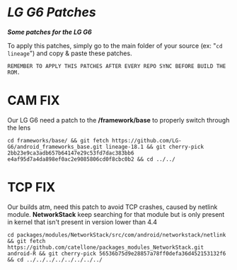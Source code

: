 # ___LG G6 Patches___
___Some patches for the LG G6___

To apply this patches, simply go to the main folder of your source (ex: "`cd lineage`") and copy & paste these patches.

`REMEMBER TO APPLY THIS PATCHES AFTER EVERY REPO SYNC BEFORE BUILD THE ROM.`

# CAM FIX
Our LG G6 need a patch to the **/framework/base** to properly switch through the lens
```
cd frameworks/base/ && git fetch https://github.com/LG-G6/android_frameworks_base.git lineage-18.1 && git cherry-pick 2bb23e9ca3adb657b64147e29c53fd7dac383bb6 e4af95d7a4da898ef0ac2e9085806cd0f8cbc0b2 && cd ../../
```
# TCP FIX
Our builds atm, need this patch to avoid TCP crashes, caused by netlink module. **NetworkStack** keep searching for that module but is only present in kernel that isn't present in version lower than 4.4
```
cd packages/modules/NetworkStack/src/com/android/networkstack/netlink && git fetch https://github.com/catellone/packages_modules_NetworkStack.git android-R && git cherry-pick 56536b75d9e28857a78ff0defa36d452153132f6 && cd ../../../../../../../../
```
